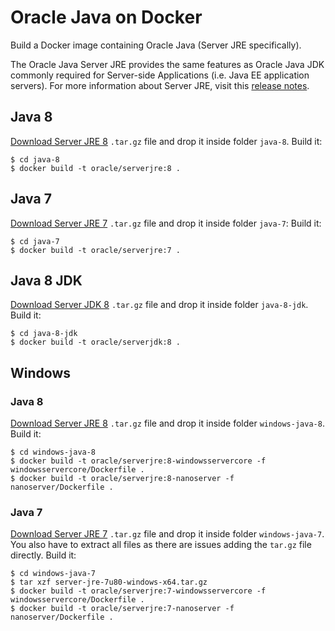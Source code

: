 Oracle Java on Docker
=====
Build a Docker image containing Oracle Java (Server JRE specifically).

The Oracle Java Server JRE provides the same features as Oracle Java JDK commonly required for Server-side Applications (i.e. Java EE application servers). For more information about Server JRE, visit this [release notes](http://www.oracle.com/technetwork/java/javase/7u21-relnotes-1932873.html#serverjre).

## Java 8
[Download Server JRE 8](http://www.oracle.com/technetwork/java/javase/downloads/server-jre8-downloads-2133154.html) `.tar.gz` file and drop it inside folder `java-8`. 
Build it:

```
$ cd java-8
$ docker build -t oracle/serverjre:8 .
```

## Java 7
[Download Server JRE 7](http://www.oracle.com/technetwork/java/javase/downloads/java-archive-downloads-javase7-521261.html#sjre-7u80-oth-JPR) `.tar.gz` file and drop it inside folder `java-7`: 
Build it:

```
$ cd java-7
$ docker build -t oracle/serverjre:7 .
```
## Java 8 JDK
[Download Server JDK 8](http://www.oracle.com/technetwork/java/javase/downloads/jdk8-downloads-2133151.html) `.tar.gz` file and drop it inside folder `java-8-jdk`. 
Build it:

```
$ cd java-8-jdk
$ docker build -t oracle/serverjdk:8 .
```

## Windows

### Java 8
[Download Server JRE 8](http://www.oracle.com/technetwork/java/javase/downloads/server-jre8-downloads-2133154.html) `.tar.gz` file and drop it inside folder `windows-java-8`. 
Build it:

```
$ cd windows-java-8
$ docker build -t oracle/serverjre:8-windowsservercore -f windowsservercore/Dockerfile .
$ docker build -t oracle/serverjre:8-nanoserver -f nanoserver/Dockerfile .
```

### Java 7
[Download Server JRE 7](http://www.oracle.com/technetwork/java/javase/downloads/java-archive-downloads-javase7-521261.html#sjre-7u80-oth-JPR) `.tar.gz` file and drop it inside folder `windows-java-7`. You also have to extract all files as there are issues adding the `tar.gz` file directly. 
Build it:

```
$ cd windows-java-7
$ tar xzf server-jre-7u80-windows-x64.tar.gz
$ docker build -t oracle/serverjre:7-windowsservercore -f windowsservercore/Dockerfile .
$ docker build -t oracle/serverjre:7-nanoserver -f nanoserver/Dockerfile .
```
